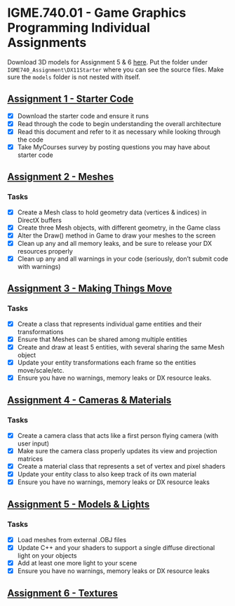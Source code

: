# IGME.740.01 - Game Graphics Programming Individual Assignments

Download 3D models for Assignment 5 & 6 [here](https://github.com/shurunxuan/IGME740_Assignment/releases/download/MDL/models.7z). Put the folder under `IGME740_Assignment\DX11Starter` where you can see the source files. Make sure the `models` folder is not nested with itself.

## [Assignment 1 - Starter Code](https://github.com/shurunxuan/IGME740_Assignment/releases/tag/AS1)

- [x]	Download the starter code and ensure it runs
- [x]	Read through the code to begin understanding the overall architecture
- [x] Read this document and refer to it as necessary while looking through the code
- [x]	Take MyCourses survey by posting questions you may have about starter code

## [Assignment 2 - Meshes](https://github.com/shurunxuan/IGME740_Assignment/releases/tag/AS2)

### Tasks

- [x]	Create a Mesh class to hold geometry data (vertices & indices) in DirectX buffers
- [x]	Create three Mesh objects, with different geometry, in the Game class
- [x]	Alter the Draw() method in Game to draw your meshes to the screen
- [x]	Clean up any and all memory leaks, and be sure to release your DX resources properly
- [x]	Clean up any and all warnings in your code (seriously, don’t submit code with warnings)

## [Assignment 3 - Making Things Move](https://github.com/shurunxuan/IGME740_Assignment/releases/tag/AS3)

### Tasks

- [x]	Create a class that represents individual game entities and their transformations
- [x]	Ensure that Meshes can be shared among multiple entities
- [x]	Create and draw at least 5 entities, with several sharing the same Mesh object
- [x]	Update your entity transformations each frame so the entities move/scale/etc.
- [x]	Ensure you have no warnings, memory leaks or DX resource leaks.

## [Assignment 4 - Cameras & Materials](https://github.com/shurunxuan/IGME740_Assignment/releases/tag/AS4.1)

### Tasks

- [x] Create a camera class that acts like a first person flying camera (with user input)
- [x] Make sure the camera class properly updates its view and projection matrices
- [x] Create a material class that represents a set of vertex and pixel shaders
- [x] Update your entity class to also keep track of its own material
- [x] Ensure you have no warnings, memory leaks or DX resource leaks

## [Assignment 5 - Models & Lights](https://github.com/shurunxuan/IGME740_Assignment/releases/tag/AS5)

### Tasks

- [x] Load meshes from external .OBJ files
- [x] Update C++ and your shaders to support a single diffuse directional light on your objects
- [x] Add at least one more light to your scene
- [x] Ensure you have no warnings, memory leaks or DX resource leaks

## [Assignment 6 - Textures](https://github.com/shurunxuan/IGME740_Assignment/releases/tag/AS6)
